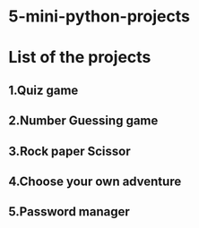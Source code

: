 # 5-mini-python-projects

# List of the projects

## 1.Quiz game
## 2.Number Guessing game
## 3.Rock paper Scissor
## 4.Choose your own adventure
## 5.Password manager
